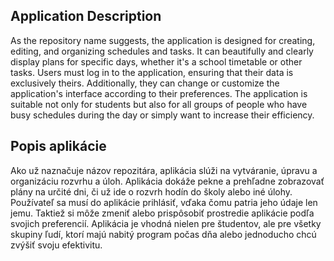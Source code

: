 ## Application Description

As the repository name suggests, the application is designed for creating, editing, and organizing schedules and tasks. It can beautifully and clearly display plans for specific days, whether it's a school timetable or other tasks. Users must log in to the application, ensuring that their data is exclusively theirs. Additionally, they can change or customize the application's interface according to their preferences. The application is suitable not only for students but also for all groups of people who have busy schedules during the day or simply want to increase their efficiency.


## Popis aplikácie

Ako už naznačuje názov repozitára, aplikácia slúži na vytváranie, úpravu a organizáciu rozvrhu a úloh. Aplikácia dokáže pekne a prehľadne zobrazovať plány na určité dni, či už ide o rozvrh hodín do školy alebo iné úlohy. Používateľ sa musí do aplikácie prihlásiť, vďaka čomu patria jeho údaje len jemu. Taktiež si môže zmeniť alebo prispôsobiť prostredie aplikácie podľa svojich preferencií. Aplikácia je vhodná nielen pre študentov, ale pre všetky skupiny ľudí, ktorí majú nabitý program počas dňa alebo jednoducho chcú zvýšiť svoju efektivitu.